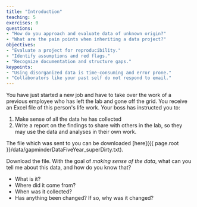 ```yaml
---
title: "Introduction"
teaching: 5
exercises: 0
questions:
- "How do you approach and evaluate data of unknown origin?"
- "What are the pain points when inheriting a data project?"
objectives:
- "Evaluate a project for reproducibility."
- "Identify assumptions and red flags."
- "Recognize documentation and structure gaps."
keypoints:
- "Using disorganized data is time-consuming and error prone."
- "Collaborators like your past self do not respond to email."
---
```


You have just started a new job and have to take over the work of a previous employee who has left the lab and gone off the grid. You receive an Excel file of this person's life work.  Your boss has instructed you to:

1. Make sense of all the data he has collected
2. Write a report on the findings to share with others in the lab, so they may use the data and analyses in their own work.

The file which was sent to you can be downloaded [here]({{ page.root }}/data/gapminderDataFiveYear_superDirty.txt).

Download the file. With the goal of _making sense of the data_, what can you tell me about this data, and how do you know that?

- What is it?
- Where did it come from?
- When was it collected?
- Has anything been changed? If so, why was it changed?

<!-- Students download slightly messy excel file of gapminder dataset
Set the stage storywise
Where did you get this data?
from a colleague who left the lab and can’t ask questions
Who are you?
someone starting a new project
What is the goal?
analysis report of this dataset in a reproducible, best practices way

You have just  -->
